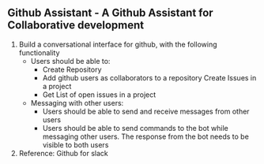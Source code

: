 ## Github Assistant - A Github Assistant for Collaborative development

1. Build a conversational interface for github, with the following functionality 
    - Users should be able to:
        - Create Repository
        - Add github users as collaborators to a repository Create Issues in a project
        - Get List of open issues in a project
    - Messaging with other users:
        - Users should be able to send and receive messages from other users 
        - Users should be able to send commands to the bot while messaging other users. The response from the bot needs to be visible to both users
2. Reference: Github for slack
